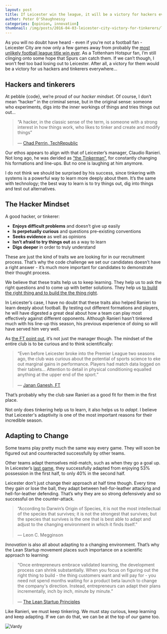 ```yaml
---
layout: post
title: If Leicester win the league, it will be a victory for hackers everywhere
author: Peter O'Shaughnessy
categories: [opinion, innovation]
thumbnail: /img/posts/2016-04-03-leicester-city-victory-for-tinkerers/leicester-city-vardy.jpg
---
```


As you will no doubt have heard - even if you’re not a football fan - Leicester City are now only a few games away from 
probably the [most unlikely football league title win ever](http://www.theguardian.com/football/2016/mar/13/gary-lineker-leicester-city-premier-league-title). 
As a Tottenham Hotspur fan, I’m still clinging onto some hope that Spurs can catch them. If we can’t though, I won’t 
feel too bad losing out to Leicester. After all, a victory for them would be a victory for us hackers and tinkerers 
everywhere...

## Hackers and tinkerers

At pebble {code}, we’re proud of our *hacker mindset*. Of course, I don’t mean “hacker” in the criminal sense, but in 
the original sense: someone who experiments, digs into the inner workings of things and tries things out out...

> “A hacker, in the classic sense of the term, is someone with a strong interest in how things work, who likes to tinker and create and modify things”
<br/><br/>— [Chad Perrin, TechRepublic](http://www.techrepublic.com/blog/it-security/hacker-vs-cracker/)

Our ethos appears to align with that of Leicester’s manager, Claudio Ranieri. Not long ago, he was derided as 
[“the Tinkerman”](http://www.theguardian.com/football/blog/2016/feb/12/claudio-ranieri-leicester-arsenal-the-man), 
for constantly changing his formations and line-ups. But no one is laughing at him anymore.

I do not think we should be surprised by his success, since tinkering with systems is a powerful way to learn more 
deeply about them. It’s the same with technology; the best way to learn is to try things out, dig into things and test 
out alternatives.


## The Hacker Mindset

A good hacker, or tinkerer:

* **Enjoys difficult problems** and doesn’t give up easily
* **Is perpetually curious** and questions pre-existing conventions
* **Seeks evidence** as well as opinions
* **Isn’t afraid to try things out** as a way to learn
* **Digs deeper** in order to truly understand

These are just the kind of traits we are looking for in our recruitment process. That’s why the code challenge we set
our candidates doesn’t have a right answer - it’s much more important for candidates to demonstrate their thought process. 

We believe that these traits help us to keep learning. They help us to ask the right questions and to come up with better solutions. 
They help us [to build the right thing and to build the the thing right](http://pebblecode.com/blog/how-to-succeed-in-a-digital-transformation/).

In Leicester’s case, I have no doubt that these traits also helped Ranieri to learn deeply about football. By testing 
out different formations and players, he will have digested a great deal about how a team can play most effectively 
against different opponents. Although Ranieri hasn’t tinkered much with his line-up this season, his previous experience 
of doing so will have served him very well. 

As [the FT point out](http://www.ft.com/cms/s/2/0f843f1a-f1b7-11e5-aff5-19b4e253664a.html#axzz44mY7lyUz), it’s not just 
the manager though. The mindset of the entire club is to be curious and to think scientifically:

> “Even before Leicester broke into the Premier League two seasons ago, the club was curious about the potential of sports science to eke out marginal gains in performance. Players had match data logged on their tablets… Attention to detail in physical conditioning equalled anything at the upper end of the sport.”
<br/><br/>— [Janan Ganesh, FT](http://www.ft.com/cms/s/2/0f843f1a-f1b7-11e5-aff5-19b4e253664a.html#axzz44mY7lyUz)

That’s probably why the club saw Ranieri as a good fit for them in the first place.

Not only does tinkering help us to learn, it also helps us to *adapt*. I believe that Leicester's 
adaptivity is one of the most important reasons for their incredible season.


## Adapting to Change 

Some teams play pretty much the same way every game. They will soon be figured out and counteracted successfully by other 
teams.

Other teams adapt themselves mid-match, such as when they go a goal up. In Leicester’s [last game](http://www.bbc.co.uk/sport/football/35906375), 
they successfully adapted from enjoying 53% possession in the first half, to only 40% in the second half. 

Leicester don’t just change their approach at half time though. Every time they gain or lose the ball, they adapt 
between hell-for-leather attacking and hell-for-leather defending. That’s why they are so strong defensively and so 
successful on the counter-attack.

> “According to Darwin’s Origin of Species, it is not the most intellectual of the species that survives; it is not the strongest that survives; but the species that survives is the one that is best able to adapt and adjust to the changing environment in which it finds itself.”
<br/><br/>— Leon C. Megginson

*Innovation* is also all about adapting to a changing environment. That’s why the Lean Startup movement places such 
importance on a scientific approach to learning:

> “Once entrepreneurs embrace validated learning, the development process can shrink substantially. When you focus on figuring out the right thing to build - the thing customers want and will pay for - you need not spend months waiting for a product beta launch to change the company's direction. Instead, entrepreneurs can adapt their plans incrementally, inch by inch, minute by minute.”
<br/><br/>— [The Lean Startup Principles](http://theleanstartup.com/principles)

Like Ranieri, we must keep tinkering. We must stay curious, keep learning and keep adapting. If we can do that, we can 
be at the top of *our* game too.

![[Vardy](https://www.youtube.com/watch?v=A0BnIQjavmo)](/img/posts/2016-04-03-leicester-city-victory-for-tinkerers/leicester-city-vardy.jpg)
